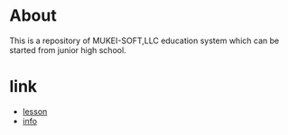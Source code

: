 # About

This is a repository of MUKEI-SOFT,LLC education system which can be started from junior high school.

# link

* [lesson](https://edu.mukei-soft.co.jp/)
* [info](https://www.mukei-soft.co.jp/)
